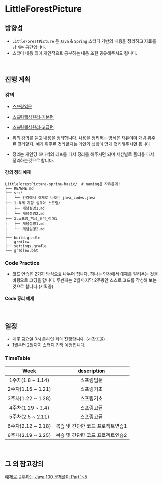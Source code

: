 # LittleForestPicture

## 방향성

-   `LittleForestPicture` 은 `Java` & `Spring` 스터디 기반의 내용을 정리하고 자료를 남기는 공간입니다.
-   스터디 내용 외에 개인적으로 공부하는 내용 또한 공유해주셔도 됩니다.

<br />

## 진행 계획

### 강의

-   [스프링입문](https://www.inflearn.com/course/%EC%8A%A4%ED%94%84%EB%A7%81-%EC%9E%85%EB%AC%B8-%EC%8A%A4%ED%94%84%EB%A7%81%EB%B6%80%ED%8A%B8)
-   [스프링핵심원리-기본편](https://www.inflearn.com/course/스프링-핵심-원리-기본편#curriculum)
-   [스프링핵심원리-고급편](https://www.inflearn.com/course/스프링-핵심-원리-고급편)

-   위의 강의를 듣고 내용을 정리합니다. 내용을 정리하는 방식은 자유이며 개념 위주로 정리할지, 예제 위주로 정리할지는 개인의 성향에 맞게 정리해주시면 됩니다.
-   정리는 개인당 하나씩의 레포를 파서 정리를 해주시면 되며 세션별로 폴더를 파서 정리하는것으로 합니다.

#### 강의 정리 예제

```
LittleForestPicture-spring-basic/  # naming은 자유롭게!
├── REAEME.md
├── src/
│   └── 인강에서 예제로 나오는 java_codes.java
├── 1.객체_지향_설계와_스프링/
│   ├── 개념설명1.md
│   └── 개념설명2.md
├── 2.스프링_핵심_원리_이해1
│   ├── 개념설명1.md
│   └── 개념설명2.md
│
├── build.gradle
├── gradlew
├── settings.gradle
└── gradlew.bat

```

### Code Practice

-   코드 연습은 2가지 방식으로 나누어 집니다. 하나는 인강에서 예제를 알려주는 것을 바탕으로 코딩을 합니다. 두번째는 2월 마지막 2주동안 스스로 코드를 작성해 보는 것으로 합니다.(기획중)

#### Code 정리 예제

<br />

## 일정

-   매주 금요일 9시 온라인 회의 진행합니다. (시간조율)
-   1월부터 2월까지 스터디 진행 예정입니다.

### TimeTable

|        Week        |            description            |
| :----------------: | :-------------------------------: |
| 1주차(1.8 ~ 1.14)  |            스프링입문             |
| 2주차(1.15 ~ 1.21) |            스프링기초             |
| 3주차(1.22 ~ 1.28) |            스프링기초             |
| 4주차(1.29 ~ 2.4)  |            스프링고급             |
| 5주차(2.5 ~ 2.11)  |            스프링고급             |
| 6주차(2.12 ~ 2.18) | 복습 및 간단한 코드 프로젝트연습1 |
| 6주차(2.19 ~ 2.25) | 복습 및 간단한 코드 프로젝트연습2 |

<br />

## 그 외 참고강의

[예제로 공부하는 Java 100 문제풀이 Part.1~5
](https://www.inflearn.com/course/%EC%9E%90%EB%B0%94-100%EC%A0%9C-5#curriculum)
